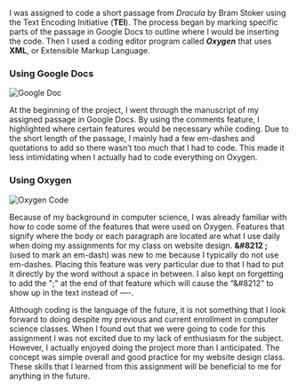 I was assigned to code a short passage from _Dracula_ by Bram Stoker using the Text Encoding Initiative (**TEI**). The process began by marking specific parts of the passage in 
Google Docs to outline where I would be inserting the code. Then I used a coding editor program called _**Oxygen**_ that uses **XML**, or Extensible Markup Language. 

### Using Google Docs

![Google Doc](https://user-images.githubusercontent.com/97922448/155052483-510d5247-227d-4847-a90f-15e3550c793f.jpg)

At the beginning of the project, I went through the manuscript of my assigned passage in Google Docs. By using the comments feature, I highlighted where certain features would be 
necessary while coding. Due to the short length of the passage, I mainly had a few em-dashes and quotations to add so there wasn’t too much that I had to code. This made it less 
intimidating when I actually had to code everything on Oxygen.

### Using Oxygen

![Oxygen Code](https://user-images.githubusercontent.com/97922448/155052460-c0dad20f-cfc8-4afe-bc1f-74ff89bee23f.jpg)

Because of my background in computer science, I was already familiar with how to code some of the features that were used on Oxygen. Features that signify where the body or each 
paragraph are located are what I use daily when doing my assignments for my class on website design. **&#8212 ;** (used to mark an em-dash) was new to me because I typically do 
not use em-dashes. Placing this feature was very particular due to that I had to put it directly by the word without a space in between. I also kept on forgetting to add the ";" at the end of that feature which will cause the “&#8212” to show up in the text instead of —-.

Although coding is the language of the future, it is not something that I look forward to doing despite my previous and current enrollment in computer science classes. When I found
out that we were going to code for this assignment I was not excited due to my lack of enthusiasm for the subject. However, I actually enjoyed doing the project more than I 
anticipated. The concept was simple overall and good practice for my website design class. These skills that I learned from this assignment will be beneficial to me for anything 
in the future.
